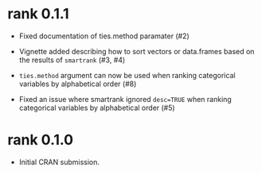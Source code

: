 # rank 0.1.1

* Fixed documentation of ties.method paramater (#2)

* Vignette added describing how to sort vectors or data.frames based on the 
  results of `smartrank` (#3, #4)

* `ties.method` argument can now be used when ranking categorical variables by 
  alphabetical order (#8)

* Fixed an issue where smartrank ignored `desc=TRUE` when ranking categorical 
  variables by alphabetical order (#5)

# rank 0.1.0

* Initial CRAN submission.


